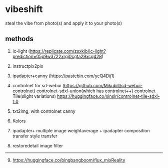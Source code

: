 # vibeshift

steal the vibe from photo(s) and apply it to your photo(s)

## methods

1. ic-light (https://replicate.com/zsxkib/ic-light?prediction=05p9w3722xrgj0cgta29xcg428)

2. instructpix2pix 

3. ipadapter+canny (https://pastebin.com/ycQ4Dij1)

4. controlnet for sd-webui (https://github.com/Mikubill/sd-webui-controlnet)
    controlnet-sdxl-union(which has controlnet++)
    controlnet Tile(slight variations) https://huggingface.co/xinsir/controlnet-tile-sdxl-1.0

5. txt2img, with controlnet canny

6. Kolors

7. ipadapter+
    multiple image weightaverage + ipadapter
    composition transfer
    style transfer

8. restoredetail image filter

---

9. https://huggingface.co/bingbangboom/flux_mixReality

